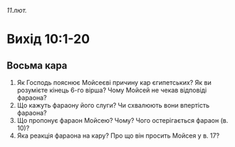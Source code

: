 
_11.лют._

# Вихід 10:1-20

## Восьма кара
1. Як Господь пояснює Мойсеєві причину кар єгипетських? Як ви розумієте кінець 6-го вірша? Чому Мойсей не чекав відповіді фараона?
2. Що кажуть фараону його слуги? Чи схвалюють вони впертість фараона?
3. Що пропонує фараон Мойсею? Чому? Чого остерігається фараон (в. 10)?
4. Яка реакція фараона на кару? Про що він просить Мойсея у в. 17?
